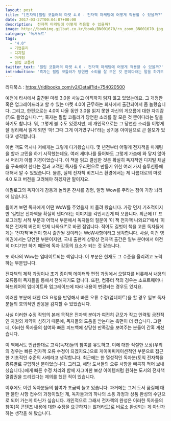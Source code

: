 ```yaml
---
layout: post
title: "[전자책]필립 코틀러의 마켓 4.0 - 전자책 마케팅에 어떻게 적용할 수 있을까?"
date: 2017-03-27T00:04:07+00:00
description:  전자책 마케팅에 어떻게 적용할 수 있을까?
image: http://bookimg.gilbut.co.kr/book/BN001670/rn_zoom_BN001670.jpg
category: '독서노트'  
tags: 
  - "4.0"
  - 기업윤리
  - 디지털
  - 마케팅
  - 필립 코틀러
twitter_text: '필립 코틀러의 마켓 4.0 - 전자책 마케팅에 어떻게 적용할 수 있을까?'
introduction: '혹자는 필립 코틀러가 당연한 소리를 잘 모은 것 뿐이다라는 말을 하기도 합니다.'
---
```

  
리디북스 : <https://ridibooks.com/v2/Detail?id=754020500>

예전에 타사에서 출간된 마켓 3.0을 사놓고 아직까지 읽지 않고 있었는데요. 그 개정판 혹은 업그레이드라고 할 수 있는 마켓 4.0이 근무하는 회사에서 출간되어서 좀 놀랐습니다. 그리고, 한편으로는 4.0이 나올 동안 3.0을 읽지 못한 자신의 게으름에 대한 자괴감(?)도 들었습니다.^^; 혹자는 필립 코틀러가 당연한 소리를 잘 모은 것 뿐이다라는 말을 하기도 합니다. 뭐, 그렇게 볼 수도 있겠지만, 제 개인적으로는 그 당연한 소리를 이렇게 잘 정리해서 읽게 되면 &#8216;아! 그때 그게 이거였구나!&#8217;라는 상기용 아이템으로 큰 쓸모가 있다고 생각합니다.

이번 책도 역시나 저에게는 그렇게 다가왔습니다. 몇 년전부터 어떻게 전자책을 마케팅을 할까 고민을 하기 시작했는데요. 여러 세미나를 들어봐도 그렇게 가슴에 와 닿지 않아서 머리가 아플 지경이었습니다. 이 책을 읽고 결심한 것은 확실히 독자적인 디지털 채널을 구축해야 한다는 점과 고객인 독자를 우리편으로 만들기 위한 여러 가지 솔루션등에 대해서 알 수 있었습니다. 물론, 실제 전자책 비즈니스 환경에서는 제 나름대로의 마켓 4.0 포크 버전을 고려해야 하겠지만 말이지요.

에필로그의 독자에게 감동과 놀라운 찬사를 경험, 일명 Wow를 주라는 점이 가장 뇌리에 남습니다.
  
돌이켜 보면 독자에게 어떤 WoW를 주었을지 떠 올려 봤습니다. 가장 먼저 기초적이지만 &#8216;길벗은 전자책을 확실히 낸다&#8217;라는 이미지를 각인시킨게 떠 오릅니다. 최근에 IT 프로그래밍 서적 부분과 어학서 부분에서 독자들의 질문이 &#8216;이 책 전자책 나와요?&#8217;에서 &#8216;이 책은 전자책 버전이 언제 나와요?&#8217;로 바뀐 점입니다. 적어도 길벗이 책을 고른 독자들에게는 &#8216;전자책&#8217;버전이 항시 출간될 것이라는 WoW사항이라고 생각합니다. 사실, 이건 영미권에서는 당연한 부분이지만, 국내 출판계 상황상 전자책 출간은 일부 분야에서 여전히 더디기만 하기 때문에 독자 감동의 요소가 되는 것 같습니다.

또 하나의 Wow는 업데이트되는 책입니다. 이 부분은 현재도 그 수준을 올리려고 노력하는 부분입니다.
  
전자책의 제작 과정이나 초기 종이책 데이터와 편집 과정에서 오탈자를 비롯해서 내용의 오류등이 독자들을 통해서 전해지기도 합니다. 또한, 컴퓨터 책의 경우는 소프트웨어나 하드웨어의 업데이트와 업그레이드에 따라 내용이 변경되는 경우도 있지요.

이러한 부분에 대한 CS 요청을 반영해서 빠른 오류 수정(업데이트)을 할 경우 일부 독자분들의 호의적인 반응을 감지할 수 있었습니다.
  
사실 이러한 수정 작업의 본래 목적은 전자책 분야가 여전히 규모가 작고 인력및 금전적인 자원의 제약이 심하기 때문에, 독자들의 도움을 받는다는 측면이 더 컸습니다. 그런데, 이러한 독자들의 참여와 빠른 피드백에 상당한 만족감을 보여주는 분들이 간혹 계셨습니다.

이 책에서도 언급한대로 고객(독자)들의 참여를 유도하고, 이에 대한 적절한 보상(우리의 경우는 빠른 전자책 오류 수정이 되겠지요.)으로 게이미피케이션적인 부분으로 접근한 기초적인 수준의 사례라고 생각합니다. 최근에는 한 열성적인 독자분(토익 전자책을 종류별로 구입하신 분이었습니다. 그리고, 해당 도서들의 오류 사항을 빼곡히 적어 보내셨습니다.)에게 빠른 수정 처리와 함께 자그마한 보상 아이템처럼 원하는 도서의 전자책 열람권을 드리겠다는 제의를 했던 적이 있습니다.

이후에도 이런 독자분들의 참여가 조금씩 늘고 있습니다. 과거에는 그저 도서 품질에 대한 불만 사항 접수의 과정이었던 게, 독자들과의 하나의 소통 과정과 상품 완성의 수단으로 되어 가는게 아닌가 싶습니다. 개인적으로 그래서 전자책의 완성은 이러한 독자들의 참여(꼭 콘텐츠 내용에 대한 수정을 요구하지는 않더라도)로 비로소 완성되는 게 아닌가 하는 생각을 해 봤습니다.